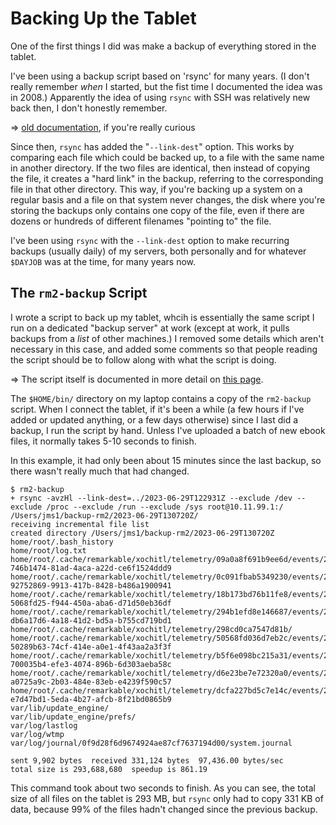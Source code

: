 # Backing Up the Tablet

One of the first things I did was make a backup of everything stored in the tablet.

I've been using a backup script based on 'rsync' for many years. (I don't really remember *when* I started, but the fist time I documented the idea was in 2008.) Apparently the idea of using `rsync` with SSH was relatively new back then, I don't honestly remember.

&#x21D2; [old documentation](https://jms1.net/code/rsync-backup.shtml), if you're really curious

Since then, `rsync` has added the "`--link-dest`" option. This works by comparing each file which could be backed up, to a file with the same name in another directory. If the two files are identical, then instead of copying the file, it creates a "hard link" in the backup, referring to the corresponding file in that other directory. This way, if you're backing up a system on a regular basis and a file on that system never changes, the disk where you're storing the backups only contains one copy of the file, even if there are dozens or hundreds of different filenames "pointing to" the file.

I've been using `rsync` with the `--link-dest` option to make recurring backups (usually daily) of my servers, both personally and for whatever `$DAYJOB` was at the time, for many years now.


## The `rm2-backup` Script

I wrote a script to back up my tablet, whcih is essentially the same script I run on a dedicated "backup server" at work (except at work, it pulls backups from a *list* of other machines.) I removed some details which aren't necessary in this case, and added some comments so that people reading the script should be to follow along with what the script is doing.

&#x21D2; The script itself is documented in more detail on [this page](../scripts/rm2-backup.md).

The `$HOME/bin/` directory on my laptop contains a copy of the `rm2-backup` script. When I connect the tablet, if it's been a while (a few hours if I've added or updated anything, or a few days otherwise) since I last did a backup, I run the script by hand. Unless I've uploaded a batch of new ebook files, it normally takes 5-10 seconds to finish.

In this example, it had only been about 15 minutes since the last backup, so there wasn't really much that had changed.

```
$ rm2-backup
+ rsync -avzHl --link-dest=../2023-06-29T122931Z --exclude /dev --exclude /proc --exclude /run --exclude /sys root@10.11.99.1:/ /Users/jms1/backup-rm2/2023-06-29T130720Z/
receiving incremental file list
created directory /Users/jms1/backup-rm2/2023-06-29T130720Z
home/root/.bash_history
home/root/log.txt
home/root/.cache/remarkable/xochitl/telemetry/09a0a8f691b9ee6d/events/20230629-746b1474-81ad-4aca-a22d-ce6f1524ddd9
home/root/.cache/remarkable/xochitl/telemetry/0c091fbab5349230/events/20230628-92752869-9913-417b-8428-b486a1900941
home/root/.cache/remarkable/xochitl/telemetry/18b173bd76b11fe8/events/20230629-5068fd25-f944-450a-aba6-d71d50eb36df
home/root/.cache/remarkable/xochitl/telemetry/294b1efd8e146687/events/20230629-db6a17d6-4a18-41d2-bd5a-b755cd719bd1
home/root/.cache/remarkable/xochitl/telemetry/298cd0ca7547d81b/
home/root/.cache/remarkable/xochitl/telemetry/50568fd036d7eb2c/events/20230628-50289b63-74cf-414e-a0e1-4f43aa2a3f3f
home/root/.cache/remarkable/xochitl/telemetry/b5f6e098bc215a31/events/20230629-700035b4-efe3-4074-896b-6d303aeba58c
home/root/.cache/remarkable/xochitl/telemetry/d6e23be7e72320a0/events/20230628-a0725a9c-2b03-484e-83eb-e4239f590c57
home/root/.cache/remarkable/xochitl/telemetry/dcfa227bd5c7e14c/events/20230629-e7d47bd1-5eda-4b27-afcb-8f21bd0865b9
var/lib/update_engine/
var/lib/update_engine/prefs/
var/log/lastlog
var/log/wtmp
var/log/journal/0f9d28f6d9674924ae87cf7637194d00/system.journal

sent 9,902 bytes  received 331,124 bytes  97,436.00 bytes/sec
total size is 293,688,680  speedup is 861.19
```

This command took about two seconds to finish. As you can see, the total size of all files on the tablet is 293 MB, but `rsync` only had to copy 331 KB of data, because 99% of the files hadn't changed since the previous backup.
